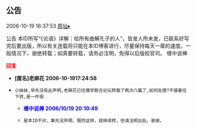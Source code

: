 ## 公告
2006-10-19 16:37:53
[原址▸](http://www.fxgan.com/chan_time/2006_07_12/368.htm)



 公告
    本ID所写“《论语》详解：给所有曲解孔子的人”，皆发人所未发，已联系好写完后要出版，所以有关连载将只能在本ID博客进行，尽量保持每天一章的速度。一般情况下，谢绝转载；如真要转载，请务必注明，免得以后版权官司。
    缠中说禅





<font color='red'>**回复**</font>


- **[匿名]老麻花 2006-10-1917:24:58**
- ```
  小妹妹,早先没有此声明,老麻花已往儒学联合论坛转载了两次八篇了,如何处理?不接着往下转,是一件很
  ```
   - <font color='blue'>**缠中说禅 2006/10/19 20:10:49**</font>
   - ```
     是本ID不对，事先没声明，既然这样，就继续转，但请注明出处。谢谢。
     ```
